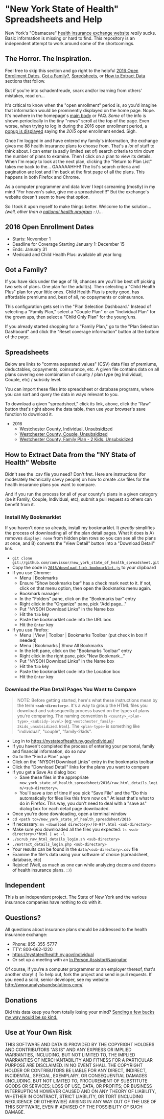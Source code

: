 # "New York State of Health" Spreadsheets and Help

New York's "Obamacare"
[health insurance exchange website](https://nystateofhealth.ny.gov/individual)
_really_ sucks.  Basic information is missing or hard to find.
This repository is an independent attempt to work around some of
the shortcomings.

## The Horror.  The Inspiration.

Feel free to skip this section and go right to the helpful
[2016 Open Enrollment Dates](#user-content-2016-open-enrollment-dates),
[Got a Family?](#user-content-got-a-family),
[Spredsheets](#user-content-spreadsheets),
or [How to Extract Data](#user-content-how-to-extract-data-from-the-ny-state-of-health-website)
sections that follow.

But if you're into schadenfreude, snark and/or learning from others' mistakes,
read on...

It's critical to know when the "open enrollment" period is, so you'd imagine
that information would be prominently displayed on the home page.  Nope.
It's nowhere in the homepage's
[main body](https://raw.githubusercontent.com/convissor/new_york_state_of_health_spreadsheet/master/2016/screenshots/nysoh.2016-12-01.homepage.lacks.clear.open.enrollment.dates.png)
or FAQ.  _Some_ of the info is
shown periodically in the tiny "news" scroll at the top of the page.
Even worse, when trying to log in during the 2016 open enrollment period, a
[popup is displayed](https://raw.githubusercontent.com/convissor/new_york_state_of_health_spreadsheet/master/2016/screenshots/nysoh.2016-12-01.login.popup.has.last.years.dates.png)
saying the _2015_ open enrollment ended.  Sigh.

Once I'm logged in and have entered my family's information,
the exchange gives me 88 health insurance plans to choose from.
That's a _lot_ of stuff to think about.  I can enter (a sadly limited
set of) search criteria to trim down the number of plans to examine.
Then I click on a plan to view its details.  When I'm ready to
look at the next plan, clicking the "Return to Plan List" takes me
back to the...  GAAAAAHHH!  The list's search criteria and pagination
are lost and I'm back at the first page of all the plans.
This happens in both Firefox and Chrome.

As a computer programmer and data lover I kept screaming (mostly) in my mind
"For heaven's sake, give me a spreadsheet!!!"
But the exchange's website doesn't seem to have that option.

So I took it upon myself to make things better.  Welcome to the solution...
_(well, other than a [national health program](http://www.pnhp.org/) `:)`)_...

## 2016 Open Enrollment Dates

* Starts: November 1
* Deadline for Coverage Starting January 1: December 15
* Ends: January 31
* Medicaid and Child Health Plus: available all year long

## Got a Family?

If you have kids under the age of 19, chances are you'll be best off
picking two sets of plans.  One plan for the adult(s).  Then selecting
a "Child Health Plus" plan for your little ones.  Child Health Plus
is pretty good, has affordable premiums and, best of all, no copayments
or coinsurance.

This configuration gets set in the "Plan Selection Dashboard."  Instead of
selecting a "Family Plan," select a "Couple Plan" or an "Individual Plan"
for the grown ups, then select a "Child Only Plan" for the young'uns.

If you already started shopping for a "Family Plan," go to the
"Plan Selection Dashboard" and click the "Reset coverage information"
button at the bottom of the page.

## Spreadsheets

Below are links to "comma separated values" (CSV) data files of premiums,
deductables, copayments, coinsurance, etc.  A given file contains data on all
plans covering one combination of county / plan type (eg Individual, Couple,
etc) / subsidy level.

You can import these files into spreadsheet or database programs, where
you can sort and query the data in ways relevant to you.

To download a given "spreadsheet," click its link, above, click the
"Raw" button that's right above the data table, then use your browser's
save function to download it.

* 2016
  * [Westchester County, Individual, Unsubsidized](https://github.com/convissor/new_york_state_of_health_spreadsheet/blob/master/2016/data/westchester_individual_unsubsidized.csv)
  * [Westchester County, Couple, Unsubsidized](https://github.com/convissor/new_york_state_of_health_spreadsheet/blob/master/2016/data/westchester_couple_unsubsidized.csv)
  * [Westchester County, Family Plan - 2 Kids, Unsubsidized](https://github.com/convissor/new_york_state_of_health_spreadsheet/blob/master/2016/data/westchester_family-2kids_unsubsidized.csv)

## How to Extract Data from the "NY State of Health" Website

Didn't see the .csv file you need?  Don't fret.
Here are instructions (for moderately technically savvy people) on how to
create .csv files for the health insurance plans you want to compare.

And if you run the process for all of your county's plans in a given category
(be it Family, Couple, Individual, etc), submit a pull request so others can
benefit from it.

### Install My Bookmarklet

If you haven't done so already, install my bookmarklet.  It _greatly_
simplifies the process of downloading all of the plan detail pages.
What it does is A) removes `display: none` from hidden plan rows so
you can see all the plans at once, and B) converts the "View Detail"
button into a "Download Detail" link.

* `git clone git://github.com/convissor/new_york_state_of_health_spreadsheet.git`
* Copy the code in [`2016/download-link-bookmarklet.js`](https://raw.githubusercontent.com/convissor/new_york_state_of_health_spreadsheet/master/2016/download-link-bookmarklet.js) to your clipboard
* If you use Chrome:
  * Menu | Bookmarks
  * Ensure "Show bookmarks bar" has a check mark next to it.
    If not, click on that menu option, then open the Bookmarks menu again.
  * Bookmark manager
  * In the "Folders" pane, click on the "Bookmarks bar" entry
  * Right click in the "Organize" pane, pick "Add page..."
  * Put "NYSOH Download Links" in the Name box
  * Hit the `Tab` key
  * Paste the bookmarklet code into the URL box
  * Hit the `Enter` key
* If you use Firefox:
  * Menu | View | Toolbar | Bookmarks Toolbar (put check in box if needed)
  * Menu | Bookmarks | Show All Bookmarks
  * In the left pane, click on the "Bookmarks Toolbar" entry
  * Right click in the right pane, pick "New Bookmark..."
  * Put "NYSOH Download Links" in the Name box
  * Hit the `Tab` key
  * Paste the bookmarklet code into the Location box
  * Hit the `Enter` key

### Download the Plan Detail Pages You Want to Compare

<blockquote>
NOTE: Before getting started, here's what these instructions mean by the term
<strong><code>&lt;sub-directory&gt;</code></strong>.  It's a way to group
the HTML files you download and subsequently process based on the types
of plans you're comparing.  The naming convention is
<code>&lt;county&gt;_&lt;plan-type&gt;_&lt;subsidy-level&gt;</code>
(eg: <code>westchester_family-2kids_unsubsidized.html</code>).
The <code>&lt;plan-type&gt;</code> is something like "individual",
"couple", "family-2kids".
</blockquote>

* Log in to https://nystateofhealth.ny.gov/individual/
* If you haven't completed the process of entering your personal, family and
  financial information, do so now
* Go to the "Find a Plan" page
* Click on the "NYSOH Download Links" entry in the bookmarks toolbar
* Click the "Download Detail" links for the plans you want to compare
* If you get a Save As dialog box:
  * Save these files in the appropriate
    `new_york_state_of_health_spreadsheet/2016/raw_html_details_login/<sub-directory>`.
  * You'll save a _ton_ of time if you pick "Save File" and the
    "Do this automatically for files like this from now on."  At least that's
    what to do in Firefox.  This way, you don't need to deal with a "save as"
    dialog box for each detail page downloaded.
* Once you're done downloading, open a terminal window
* `cd <path to>/new_york_state_of_health_spreadsheet/2016`
* If necessary: `mv <download directory>/[0-9]*.html <sub-directory>`
* Make sure you downloaded all the files you expected:
  `ls <sub-directory>/*html | wc -l`
* `./scrub_raw_html_details_login.sh <sub-directory>`
* `./extract_details_login.php <sub-directory>`
* Your results can be found in the `data/<sub-directory>.csv` file
* Examine the file's data using your software of choice
  (spreadsheet, database, etc)
* Rejoice!  (Well, as much as one can while analyzing dozens and dozens
  of health insurance plans. `:)`)

## Independent

This is an independent project.  The State of New York and the various
insurance companies have nothing to do with it.

## Questions?

All questions about insurance plans should be addressed to the
health insurance exchange:

* Phone: 855-355-5777
* TTY: 800-662-1220
* https://nystateofhealth.ny.gov/individual
* Or set up a meeting with an [In Person Assistor/Navigator](https://nystateofhealth.ny.gov/agent/hx_brokerSearch)

Of course, if you're a computer programmer or an employer thereof,
that's another story! :)  To help out, fork the project and send
in pull requests.  If you need a solid, senior developer,
see my website: http://www.analysisandsolutions.com/

## Donations

Did this data keep you from totally losing your mind?
[Sending a few bucks my way would be so kind.](https://www.paypal.com/cgi-bin/webscr?cmd=_donations&business=danielc%40analysisandsolutions%2ecom&lc=US&item_name=Donate%3a%20NY%20Health%20Insurance%20Spreadsheets&currency_code=USD&bn=PP%2dDonationsBF%3abtn_donateCC_LG%2egif%3aNonHosted)

## Use at Your Own Risk

THIS SOFTWARE AND DATA IS PROVIDED BY THE COPYRIGHT HOLDERS AND CONTRIBUTORS
"AS IS" AND ANY EXPRESS OR IMPLIED WARRANTIES, INCLUDING, BUT NOT LIMITED TO,
THE IMPLIED WARRANTIES OF MERCHANTABILITY AND FITNESS FOR A PARTICULAR PURPOSE
ARE DISCLAIMED. IN NO EVENT SHALL THE COPYRIGHT HOLDER OR CONTRIBUTORS BE
LIABLE FOR ANY DIRECT, INDIRECT, INCIDENTAL, SPECIAL, EXEMPLARY, OR
CONSEQUENTIAL DAMAGES (INCLUDING, BUT NOT LIMITED TO, PROCUREMENT OF SUBSTITUTE
GOODS OR SERVICES; LOSS OF USE, DATA, OR PROFITS; OR BUSINESS INTERRUPTION)
HOWEVER CAUSED AND ON ANY THEORY OF LIABILITY, WHETHER IN CONTRACT, STRICT
LIABILITY, OR TORT (INCLUDING NEGLIGENCE OR OTHERWISE) ARISING IN ANY WAY OUT
OF THE USE OF THIS SOFTWARE, EVEN IF ADVISED OF THE POSSIBILITY OF SUCH DAMAGE.
